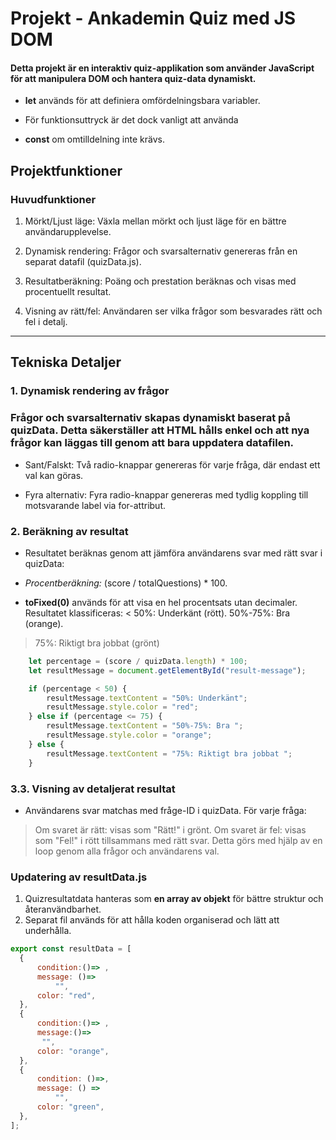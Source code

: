 #  Projekt - Ankademin Quiz med JS DOM

<h4>Detta projekt är en interaktiv quiz-applikation som använder
 JavaScript för att manipulera DOM och hantera quiz-data dynamiskt.
</h4>

- **let** används för att definiera omfördelningsbara variabler.
- För funktionsuttryck är det dock vanligt att använda 

- **const** om omtilldelning inte krävs.

## Projektfunktioner
### Huvudfunktioner
1. Mörkt/Ljust läge: Växla mellan mörkt och ljust läge 
för en bättre användarupplevelse.

2. Dynamisk rendering: Frågor och svarsalternativ genereras från en 
separat datafil (quizData.js).

3. Resultatberäkning: Poäng och prestation beräknas och visas med 
procentuellt resultat.

4. Visning av rätt/fel: 
Användaren ser vilka frågor som besvarades rätt och fel i detalj.

<hr>

## Tekniska Detaljer
### 1.  Dynamisk rendering av frågor

<h3>Frågor och svarsalternativ skapas dynamiskt baserat 
på quizData. Detta säkerställer att HTML hålls enkel och 
att nya frågor kan läggas till genom att bara uppdatera 
datafilen.
</h3>

- Sant/Falskt: 
Två radio-knappar genereras för varje fråga, 
där endast ett val kan göras.

- Fyra alternativ: Fyra radio-knappar genereras 
med tydlig koppling till motsvarande label via for-attribut.

### 2. Beräkning av resultat

- Resultatet beräknas genom att jämföra användarens svar 
med rätt svar i quizData:

- *Procentberäkning:* (score / totalQuestions) * 100.
- **toFixed(0)** används för att visa en hel procentsats utan decimaler.
Resultatet klassificeras:
< 50%: Underkänt (rött).
50%-75%: Bra (orange).
> 75%: Riktigt bra jobbat (grönt)

```js
    let percentage = (score / quizData.length) * 100;
    let resultMessage = document.getElementById("result-message");

    if (percentage < 50) {
        resultMessage.textContent = "50%: Underkänt";
        resultMessage.style.color = "red";
    } else if (percentage <= 75) {
        resultMessage.textContent = "50%-75%: Bra ";
        resultMessage.style.color = "orange";
    } else {
        resultMessage.textContent = "75%: Riktigt bra jobbat ";
    }
```
### 3.3. Visning av detaljerat resultat

- Användarens svar matchas med fråge-ID i quizData.
 För varje fråga:

> Om svaret är rätt: visas som "Rätt!" i grönt.
> Om svaret är fel: visas som "Fel!" i rött tillsammans
  med rätt svar.
> Detta görs med hjälp av en loop genom alla frågor och 
  användarens val.

### Updatering av resultData.js

1. Quizresultatdata hanteras som **en array av objekt** för bättre struktur 
    och återanvändbarhet.
2. Separat fil används för att hålla koden organiserad och lätt att underhålla.
  
  ```js
  export const resultData = [
    {
        condition:()=> ,
        message: ()=>
            "",
        color: "red",
    },
    {
        condition:()=> ,
        message:()=>
         "",
        color: "orange",
    },
    {
        condition: ()=>,
        message: () =>
            "",
        color: "green",
    },
];

  ```